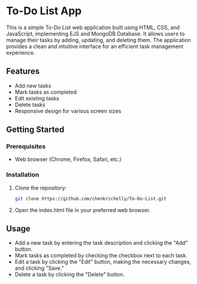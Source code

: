 # To-Do List App

This is a simple To-Do List web application built using HTML, CSS, and JavaScript, implementing EJS and MongoDB Database. It allows users to manage their tasks by adding, updating, and deleting them. The application provides a clean and intuitive interface for an efficient task management experience.

## Features
- Add new tasks
- Mark tasks as completed
- Edit existing tasks
- Delete tasks
- Responsive design for various screen sizes

## Getting Started

### Prerequisites
- Web browser (Chrome, Firefox, Safari, etc.)

### Installation
1. Clone the repository:
   ```bash
   git clone https://github.com/chenkrichelly/To-Do-List.git  
2. Open the index.html file in your preferred web browser.

## Usage
- Add a new task by entering the task description and clicking the "Add" button.  
- Mark tasks as completed by checking the checkbox next to each task.  
- Edit a task by clicking the "Edit" button, making the necessary changes, and clicking "Save."  
- Delete a task by clicking the "Delete" button.  
